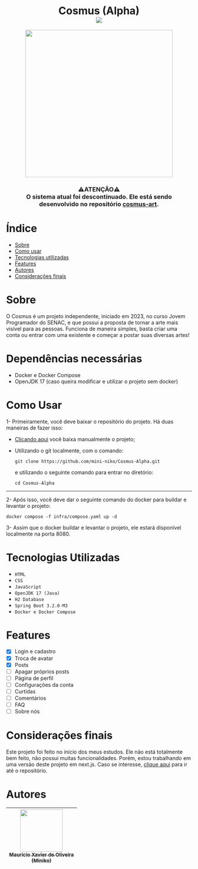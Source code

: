 <h1 align="center">
  Cosmus (Alpha) <br/>
  <img loading="lazy" src="http://img.shields.io/static/v1?label=STATUS&message=DESCONTINUADO&color=FF0000&style=for-the-badge"/>
</h1>

<div align="center">
  <img src="https://i.postimg.cc/W4W29xnn/Captura-de-tela-2024-01-28-171242.png" height="400"/>
</div>

<h3 align="center">
  ⚠️ATENÇÃO⚠️<br/>O sistema atual foi descontinuado. Ele está sendo desenvolvido no repositório <a href="https://github.com/mini-niko/cosmus-art" >cosmus-art</a>.
</h3>

# Índice 

* [Sobre](#sobre)
* [Como usar](#como-usar)
* [Tecnologias utilizadas](#tecnologias-utilizadas)
* [Features](#features)
* [Autores](#autores)
* [Considerações finais](#consideracoes-finais)


# Sobre

<p>O Cosmus é um projeto independente, iniciado em 2023, no curso Jovem Programador do SENAC, e que possui a proposta de tornar a arte mais visível para as pessoas. Funciona de maneira simples, basta criar uma conta ou entrar com uma existente e começar a postar suas diversas artes!</p>

# Dependências necessárias
- Docker e Docker Compose
- OpenJDK 17 (caso queira modificar e utilizar o projeto sem docker)

# Como Usar
1- Primeiramente, você deve baixar o repositório do projeto. Há duas maneiras de fazer isso:

- [Clicando aqui](https://github.com/mini-niko/Cosmus-Alpha/archive/refs/heads/main.zip) você baixa manualmente o projeto;

- Utilizando o git localmente, com o comando:
  ```git
  git clone https://github.com/mini-niko/Cosmus-Alpha.git
  ```
  e utilizando o seguinte comando para entrar no diretório:
  ```
  cd Cosmus-Alpha
  ```
---
2- Após isso, você deve dar o seguinte comando do docker para buildar e levantar o projeto:
  ```
  docker compose -f infra/compose.yaml up -d
  ```

3- Assim que o docker buildar e levantar o projeto, ele estará disponível localmente na porta 8080.

# Tecnologias Utilizadas

* `HTML`
* `CSS`
* `JavaScript`
* `OpenJDK 17 (Java)`
* `H2 Database`
* `Spring Boot 3.2.0-M3`
* `Docker e Docker Compose`

# Features
- [x] Login e cadastro
- [x] Troca de avatar
- [x] Posts
- [ ] Apagar próprios posts 
- [ ] Página de perfil
- [ ] Configurações da conta
- [ ] Curtidas
- [ ] Comentários
- [ ] FAQ
- [ ] Sobre nós

# Considerações finais
Este projeto foi feito no início dos meus estudos. Ele não está totalmente bem feito, não possui muitas funcionalidades. Porém, estou trabalhando em uma versão deste projeto em next.js. Caso se interesse, [clique aqui](https://github.com/mini-niko/cosmus-art) para ir até o repositório.

# Autores

| [<img loading="lazy" src="https://avatars.githubusercontent.com/u/119255200?v=4" width=115><br><sub>Maurício Xavier de Oliveira<br>(Miniko)</sub>](https://github.com/mini-niko) |
| :---: | 
